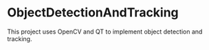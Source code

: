 # ObjectDetectionAndTracking
This project uses OpenCV and QT to implement object detection and tracking.
